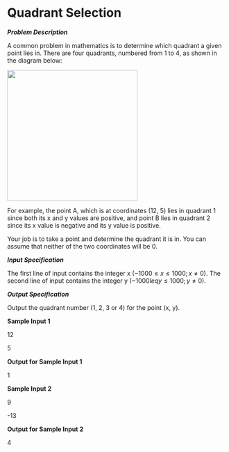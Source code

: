 # Quadrant Selection

***Problem Description***

A common problem in mathematics is to determine which quadrant a given point lies in. There are
four quadrants, numbered from 1 to 4, as shown in the diagram below:

<img src = '00.png' width = 300px>


For example, the point A, which is at coordinates (12, 5) lies in quadrant 1 since both its x and y
values are positive, and point B lies in quadrant 2 since its x value is negative and its y value is
positive.

Your job is to take a point and determine the quadrant it is in. You can assume that neither of the
two coordinates will be 0.

***Input Specification***

The first line of input contains the integer x $(−1000 \leq  x \leq 1000; x \neq 0)$. The second line of input
contains the integer y $(−1000 leq y \leq 1000; y \neq 0)$.

***Output Specification***

Output the quadrant number (1, 2, 3 or 4) for the point (x, y).

**Sample Input 1**

12

5

**Output for Sample Input 1**

1

**Sample Input 2**

9

-13

**Output for Sample Input 2**

4

